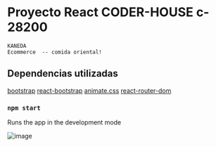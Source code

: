 # Proyecto React  CODER-HOUSE c-28200
    KANEDA
    Ecommerce  -- comida oriental!

## Dependencias utilizadas
  
   [bootstrap](https://getbootstrap.com/)
   [react-bootstrap](https://react-bootstrap.github.io/)
   [animate.css](https://animate.style/)
   [react-router-dom](https://reactrouter.com/)


### `npm start`

Runs the app in the development mode
  

 ![image](https://github.com/nicolasclem/kaneda-clementi-pedro/master/coderHouse.gif)